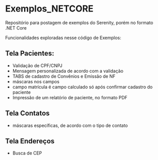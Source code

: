 # Exemplos_NETCORE
Repositório para postagem de exemplos do Serenity, porém no formato .NET Core

Funcionalidades exploradas nesse código de Exemplos:

## Tela Pacientes:
- Validação de CPF/CNPJ
- Mensagem personalizada de acordo com a validação
- TABS de cadastro de Convênios e Emissão de NF
- máscaras nos campos
- campo matrícula é campo calculado só após confirmar cadastro do paciente
- Impressão de um relatório de paciente, no formato PDF

## Tela Contatos
- máscaras específicas, de acordo com o tipo de contato

## Tela Endereços
- Busca de CEP

